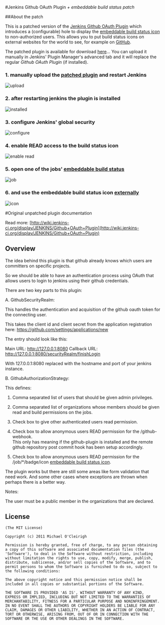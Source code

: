 #Jenkins Github OAuth Plugin _+ embeddable build status patch_


##About the patch


This is a patched version of the [Jenkins Github OAuth Plugin](https://github.com/mocleiri/github-oauth-plugin) which introduces a (configurable) hole to display the [embeddable build status icon](https://wiki.jenkins-ci.org/display/JENKINS/Embeddable+Build+Status+Plugin) to non-authorized users. This allows you to put build status icons on external websites for the world to see, for example on [GitHub](https://github.com/PhenotypeFoundation/GSCF#war-files).

The patched plugin is available for download [here](https://github.com/4np/github-oauth-plugin_PATCHED/tree/master/target)… You can upload it manually in Jenkins' Plugin Manager's advanced tab and it will replace the regular _Github OAuth Plugin_ (if installed).

### 1. manually upload the [patched plugin](https://github.com/4np/github-oauth-plugin_PATCHED/tree/master/target) and restart Jenkins
![upload](https://dl.dropbox.com/s/srukykaaqump9a5/Jenkins%20-%20Upload%20Plugin.png?token_hash=AAHTVZzA5tVLWcZKBKx-iYcUY_K4VwEQSw4ie9n0lfEphg&dl=1)

### 2. after restarting jenkins the plugin is installed
![installed](https://dl.dropbox.com/s/k0l78qv41wfjfzp/Jenkins%20-%20Installed%20Plugin.png?token_hash=AAGqxJiKt1RTbrqEMZrEAOok-j9V_XbkrcVmAfJ6Y9jFiA&dl=1)

### 3. configure Jenkins' global security
![configure](https://dl.dropbox.com/s/g0pqf1jrthw5wll/Jenkins%20-%20Configure%20Global%20Security.png?token_hash=AAG94N3LRZ5DBaI_pRLIhNKWgvRpKYVyKoRpLUlXSS0h7w&dl=1)

### 4. enable READ access to the build status icon
![enable read](https://dl.dropbox.com/s/sf731hr9f4glsm8/Jenkins%20-%20enable%20build%20status%20icon.png?token_hash=AAFO326GiOQkqvvHdL-xv23N0Wv_QlxGasZCZ0tyJe6Yrw&dl=1)

### 5. open one of the jobs' [embeddable build status](https://wiki.jenkins-ci.org/display/JENKINS/Embeddable+Build+Status+Plugin)
![job](https://wiki.jenkins-ci.org/download/attachments/60918124/snapshot1.png?version=2&modificationDate=1336589268000)

### 6. and use the embeddable build status icon [externally](https://github.com/PhenotypeFoundation/GSCF#war-files)
![icon](https://wiki.jenkins-ci.org/download/attachments/60918124/ebs.png?version=1&modificationDate=1336586636000)


#Original unpatched plugin documentation

Read more: [http://wiki.jenkins-ci.org/display/JENKINS/Github+OAuth+Plugin](http://wiki.jenkins-ci.org/display/JENKINS/Github+OAuth+Plugin)


Overview
--------

The idea behind this plugin is that github already knows which users are committers on specific projects.

So we should be able to have an authentication process using OAuth that allows users to login to jenkins using their github credentials.

There are two key parts to this plugin:

A. GithubSecurityRealm: 

This handles the authentication and acquisition of the github oauth token for the connecting user.

This takes the client id and client secret from the application registration here: https://github.com/settings/applications/new

The entry should look like this:

Main URL: http://127.0.0.1:8080
Callback URL: http://127.0.0.1:8080/securityRealm/finishLogin

With 127.0.0.1:8080 replaced with the hostname and port of your jenkins instance.


B. GithubAuthorizationStrategy:

This defines:

1. Comma separated list of users that should be given admin privileges.

2. Comma separated list of organizations whose members should be given read and build permissions on the jobs.

3. Check box to give other authenticated users read permission.

4. Check box to allow anonymous users READ permission for the /github-webhook.  
This only has meaning if the github-plugin is installed and the remote github repository post commit hook has been setup accordingly.

5. Check box to allow anonymous users READ permission for the /job/*/badge/icon [embeddable build status icon](https://wiki.jenkins-ci.org/display/JENKINS/Embeddable+Build+Status+Plugin).

The plugin works but there are still some areas like form validation that need work.  And some other cases where exceptions are thrown when perhaps there is a better way.

Notes:

The user must be a public member in the organizations that are declared.

License
-------

	(The MIT License)

	Copyright (c) 2011 Michael O'Cleirigh

	Permission is hereby granted, free of charge, to any person obtaining
	a copy of this software and associated documentation files (the
	'Software'), to deal in the Software without restriction, including
	without limitation the rights to use, copy, modify, merge, publish,
	distribute, sublicense, and/or sell copies of the Software, and to
	permit persons to whom the Software is furnished to do so, subject to
	the following conditions:

	The above copyright notice and this permission notice shall be
	included in all copies or substantial portions of the Software.

	THE SOFTWARE IS PROVIDED 'AS IS', WITHOUT WARRANTY OF ANY KIND,
	EXPRESS OR IMPLIED, INCLUDING BUT NOT LIMITED TO THE WARRANTIES OF
	MERCHANTABILITY, FITNESS FOR A PARTICULAR PURPOSE AND NONINFRINGEMENT.
	IN NO EVENT SHALL THE AUTHORS OR COPYRIGHT HOLDERS BE LIABLE FOR ANY
	CLAIM, DAMAGES OR OTHER LIABILITY, WHETHER IN AN ACTION OF CONTRACT,
	TORT OR OTHERWISE, ARISING FROM, OUT OF OR IN CONNECTION WITH THE
	SOFTWARE OR THE USE OR OTHER DEALINGS IN THE SOFTWARE.

